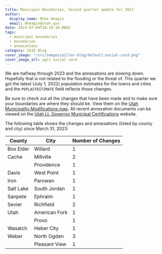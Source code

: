 ```yaml
---
title: Municipal Boundaries, Second quarter update for 2023
author:
  display_name: Mike Heagin
  email: mheagin@utah.gov
date: 2023-07-04T10:19:10.000Z
tags:
  - municipal boundaries
  - boundaries
  - annexations
category: SGID Blog
cover_image: "/src/images/pillar-blog/default-social-card.png"
cover_image_alt: ugrc social card
---
```


We are halfway through 2023 and the annexations are slowing down. Hopefully that is not related to the flooding or the threat of. This quarter we got the latest (July 1, 2022) population estimates for the towns and cities and the `POPLASTESTIMATE` field reflects those changes.

Be sure to check out all the changes that have been made and to make sure your boundaries are where they should be. View them on the [Utah Municipality Modifications map](https://www.arcgis.com/home/webmap/viewer.html?webmap=c5ab7e0fcd514f1a9db6b8dad55bba63). All recent annexation documents can be viewed on the [Utah Lt. Governor Municipal Certifications](https://demosite.utah.gov/gov-entity/boundary-certifications-by-year/) website.

The following table shows the changes and annexations (listed by county and city) since March 31, 2023:

| County    | City          | Number of Changes |
|-----------|---------------|-------------------|
| Box Elder | Willard       | 1                 |
| Cache     | Millville     | 2                 |
|           | Providence    | 1                 |
| Davis     | West Point    | 1                 |
| Iron      | Parowan       | 1                 |
| Salt Lake | South Jordan  | 1                 |
| Sanpete   | Ephraim       | 1                 |
| Sevier    | Richfield     | 2                 |
| Utah      | American Fork | 1                 |
|           | Provo         | 1                 |
| Wasatch   | Heber City    | 1                 |
| Weber     | North Ogden   | 3                 |
|           | Pleasant View | 1                 |
